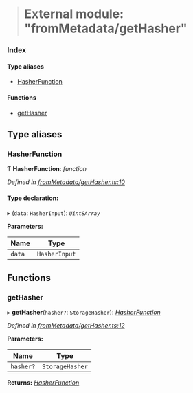 > # External module: "fromMetadata/getHasher"

### Index

#### Type aliases

* [HasherFunction](_frommetadata_gethasher_.md#hasherfunction)

#### Functions

* [getHasher](_frommetadata_gethasher_.md#gethasher)

## Type aliases

###  HasherFunction

Ƭ **HasherFunction**: *function*

*Defined in [fromMetadata/getHasher.ts:10](https://github.com/polkadot-js/api/blob/2cacae1/packages/type-storage/src/fromMetadata/getHasher.ts#L10)*

#### Type declaration:

▸ (`data`: `HasherInput`): *`Uint8Array`*

**Parameters:**

Name | Type |
------ | ------ |
`data` | `HasherInput` |

## Functions

###  getHasher

▸ **getHasher**(`hasher?`: `StorageHasher`): *[HasherFunction](_frommetadata_gethasher_.md#hasherfunction)*

*Defined in [fromMetadata/getHasher.ts:12](https://github.com/polkadot-js/api/blob/2cacae1/packages/type-storage/src/fromMetadata/getHasher.ts#L12)*

**Parameters:**

Name | Type |
------ | ------ |
`hasher?` | `StorageHasher` |

**Returns:** *[HasherFunction](_frommetadata_gethasher_.md#hasherfunction)*